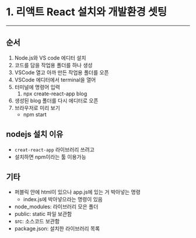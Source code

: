 # 1. 리액트 React 설치와 개발환경 셋팅

---

## 순서

1. Node.js와 VS code 에디터 설치
2. 코드를 담을 작업용 폴더를 하나 생성
3. VSCode 열고 아까 만든 작업용 폴더를 오픈
4. VSCode 에디터에서 terminal을 열어
5. 터미널에 명령어 입력
   1. npx create-react-app blog
6. 생성된 blog 폴더를 다시 에디터로 오픈
7. 브라우저로 미리 보기
   - npm start



## nodejs 설치 이유

- `creat-react-app` 라이브러리 쓰려고
- 설치하면 npm이라는 툴 이용가능 

## 기타

- 퍼블릭 안에 html이 있으나 app.js에 있는 거 박아넣는 명령
  - index.js에 박아넣으라는 명령이 있음
- node_modules: 라이브러리 모은 폴더
- public: static 파일 보관함
- src: 소스코드 보관함
- package.json: 설치한 라이브러리 목록

